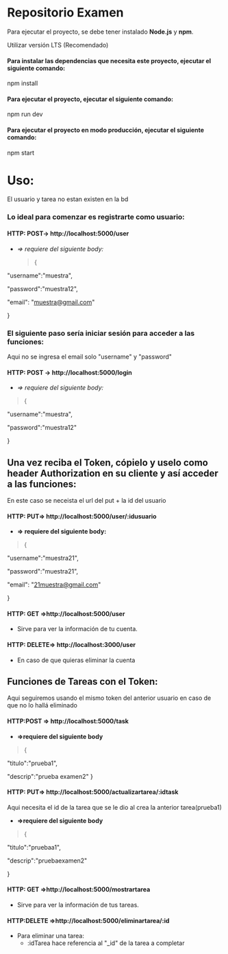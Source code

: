 # Repositorio Examen

Para ejecutar el proyecto, se debe tener instalado **Node.js** y **npm**.

Utilizar versión LTS (Recomendado)
#### Para instalar las dependencias que necesita este proyecto, ejecutar el siguiente comando:
npm install

#### Para ejecutar el proyecto, ejecutar el siguiente comando:
npm run dev

#### Para ejecutar el proyecto en modo producción, ejecutar el siguiente comando:
npm start

# Uso:

El usuario y tarea no estan existen en la bd

### Lo ideal para comenzar es registrarte como usuario:
#### HTTP: **POST**-> http://localhost:5000/user

- *=> requiere del siguiente body:*

	> {

"username":"muestra",

"password":"muestra12",

"email": "muestra@gmail.com"

}
### El siguiente paso sería iniciar sesión para acceder a las funciones:
Aqui no se ingresa el email solo "username" y "password"
#### HTTP: **POST** -> http://localhost:5000/login
- *=> requiere del siguiente body:*
> {

"username":"muestra",

"password":"muestra12"

}

##  Una vez reciba el Token, cópielo y uselo como header Authorization en su cliente y así acceder a las funciones:
En este caso se neceista el url del put + la id del usuario
#### HTTP: **PUT**=> http://localhost:5000/user/:idusuario

- **=> requiere del siguiente body:**
> {

"username":"muestra21",

"password":"muestra21",

"email": "21muestra@gmail.com"

}

#### HTTP: **GET** =>http://localhost:5000/user
* Sirve para ver la información de tu cuenta.
#### HTTP: **DELETE**=> http://localhost:3000/user
* En caso de que  quieras eliminar la cuenta

## Funciones de Tareas con el Token:
Aqui seguiremos usando el mismo token del anterior usuario en caso de que no lo hallá eliminado
#### HTTP:**POST** => http://localhost:5000/task
- **=>requiere del siguiente body**
>{

"titulo":"prueba1",

"descrip":"prueba examen2"
}
#### HTTP: **PUT**=> http://localhost:5000/actualizartarea/:idtask
Aqui necesita el id de la tarea que se le dio al crea la anterior tarea(prueba1)
- **=>requiere del siguiente body**
> {

"titulo":"pruebaa1",

"descrip":"pruebaexamen2"

}

#### HTTP: **GET** =>http://localhost:5000/mostrartarea
* Sirve para ver la información de tus tareas.
#### HTTP:**DELETE** =>http://localhost:5000/eliminartarea/:id
* Para eliminar una tarea:
  * :idTarea hace referencia al "_id" de la tarea a completar



